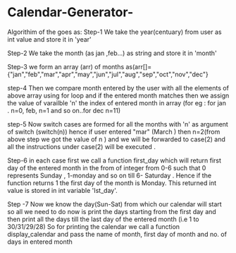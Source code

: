 # Calendar-Generator-
Algorithim of the goes as:
Step-1  We take the year(centuary) from user as int value and store it in  'year'

Step-2  We take the month (as jan ,feb...) as string and store it in 'month'

Step-3  we form an array (arr) of months  as(arr[]={"jan","feb","mar","apr","may","jun","jul","aug","sep","oct","nov","dec"}

step-4  Then we compare month entered by the user with all the elements of above array using for loop and if the entered month matches then we assign the value of varailble 'n'
        the index of entered month in array (for eg : for jan . n=0, feb, n=1 and so on..for dec n=11)
        
step-5  Now switch cases are  formed for all the months with 'n' as argument of switch (switch(n)) hence if user entered "mar" (March ) then n=2(from above step we got the 
        value of n ) and we will be forwarded to case(2) and all the instructions under case(2) will be executed .
        

Step-6  in each case first we call a function first_day which will return first day of the entered month in the from of integer from 0-6 such that 0 represents Sunday , 1-monday 
        and so on till 6- Saturday . Hence if the function returns 1 the first day of the month is Monday.
        This returned int value is stored in int variable 'Ist_day'.

Step -7 Now we know the day(Sun-Sat) from which our calendar will start so all we need to do now is print the days  starting  from the first day and then print all the
        days till the last day of the entered month (i.e 1 to 30/31/29/28)
        So for printing the calendar we call a function display_calendar and pass the name of month, first day of month and no. of days in entered month
        
